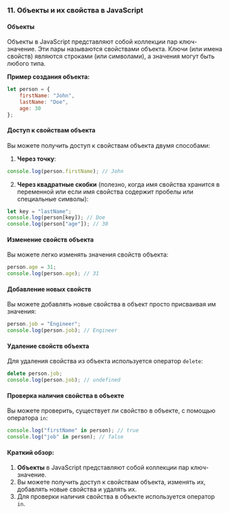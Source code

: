 ### 11. Объекты и их свойства в JavaScript

#### Объекты

Объекты в JavaScript представляют собой коллекции пар ключ-значение. Эти пары называются свойствами объекта. Ключи (или имена свойств) являются строками (или символами), а значения могут быть любого типа.

**Пример создания объекта:**

```javascript
let person = {
    firstName: "John",
    lastName: "Doe",
    age: 30
};
```

#### Доступ к свойствам объекта

Вы можете получить доступ к свойствам объекта двумя способами:

1. **Через точку**:

```javascript
console.log(person.firstName); // John
```

2. **Через квадратные скобки** (полезно, когда имя свойства хранится в переменной или если имя свойства содержит пробелы или специальные символы):

```javascript
let key = "lastName";
console.log(person[key]); // Doe
console.log(person["age"]); // 30
```

#### Изменение свойств объекта

Вы можете легко изменять значения свойств объекта:

```javascript
person.age = 31;
console.log(person.age); // 31
```

#### Добавление новых свойств

Вы можете добавлять новые свойства в объект просто присваивая им значения:

```javascript
person.job = "Engineer";
console.log(person.job); // Engineer
```

#### Удаление свойств объекта

Для удаления свойства из объекта используется оператор `delete`:

```javascript
delete person.job;
console.log(person.job); // undefined
```

#### Проверка наличия свойства в объекте

Вы можете проверить, существует ли свойство в объекте, с помощью оператора `in`:

```javascript
console.log("firstName" in person); // true
console.log("job" in person); // false
```

#### Краткий обзор:

1. **Объекты** в JavaScript представляют собой коллекции пар ключ-значение.
2. Вы можете получить доступ к свойствам объекта, изменять их, добавлять новые свойства и удалять их.
3. Для проверки наличия свойства в объекте используется оператор `in`.
